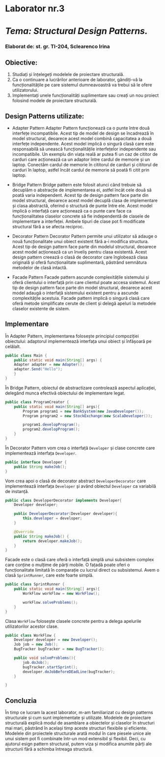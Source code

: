 # Laborator nr.3
# *Tema: Structural Design Patterns.*

### Elaborat de: st. gr. TI-204, Sclearenco Irina

## Obiective:
1. Studiați și înțelegeți modelele de proiectare structurală.
2. Ca o continuare a lucrărilor anterioare de laborator, gândiți-vă la funcționalitățile pe care sistemul dumneavoastră va trebui să le ofere utilizatorului.
3. Implementați unele funcționalități suplimentare sau creați un nou proiect folosind modele de proiectare structurală.

## Design Patterns utilizate:

- Adapter Pattern
Adapter Pattern funcționează ca o punte între două interfețe incompatibile. Acest tip de model de design se încadrează în model structural, deoarece acest model combină capacitatea a două interfețe independente.
Acest model implică o singură clasă care este responsabilă să unească funcționalitățile interfețelor independente sau incompatibile. Un exemplu din viața reală ar putea fi un caz de cititor de carduri care acționează ca un adaptor între cardul de memorie și un laptop. Conectăm cardul de memorie în cititorul de carduri și cititorul de carduri în laptop, astfel încât cardul de memorie să poată fi citit prin laptop.

- Bridge Pattern 
Bridge pattern este folosit atunci când trebuie să decuplăm o abstracție de implementarea ei, astfel încât cele două să poată varia independent. Acest tip de design pattern face parte din model structural, deoarece acest model decuplă clasa de implementare și clasa abstractă, oferind o structură de punte între ele.
Acest model implică o interfață care acționează ca o punte care face ca funcționalitatea claselor concrete să fie independentă de clasele de implementare a interfeței. Ambele tipuri de clase pot fi modificate structural fără a se afecta reciproc.

- Decorator Pattern
Decorator Pattern permite unui utilizator să adauge o nouă funcționalitate unui obiect existent fără a-i modifica structura. Acest tip de design pattern face parte din modelul structural, deoarece acest model acționează ca un înveliș pentru clasa existentă.
Acest design pattern creează o clasă de decorator care înglobează clasa originală și oferă funcționalitate suplimentară, păstrând semnătura metodelor de clasă intactă.

- Facade Pattern
Facade pattern ascunde complexitățile sistemului și oferă clientului o interfață prin care clientul poate accesa sistemul. Acest tip de design pattern face parte din model structural, deoarece acest model adaugă o interfață sistemului existent pentru a ascunde complexitățile acestuia.
Facade pattern implică o singură clasă care oferă metode simplificate cerute de client și delegă apeluri la metodele claselor existente de sistem.




## Implementare
În Adapter Pattern, implementarea folosește principiul compoziției obiectului: adaptorul implementează interfața unui obiect și înfășoară pe celălalt.
```java
public class Main {
    public static void main(String[] args) {
	Adapter adapter = new Adapter();
    adapter.Send("Hello");
    }
}
```
În Bridge Pattern, obiectul de abstractizare controlează aspectul aplicației, delegând munca efectivă obiectului de implementare legat.
```java
public class ProgramCreator {
    public static void main(String[] args){
        Program program1 = new BankSystem(new JavaDeveloper());
        Program program2 = new StockExchange(new ScalaDeveloper());

        program1.developProgram();
        program2.developProgram();
    }
}
```
În Decorator Pattern vom crea o interfață ```Developer``` și clase concrete care implementează interfața ```Developer```.
```java
public interface Developer {
    public String makeJob();
}
```
Vom crea apoi o clasă de decorator abstract ```DeveloperDecorator``` care implementează interfața ```Developer``` și având obiectul ```Developer``` ca variabilă de instanță.
```java
public class DeveloperDecorator implements Developer{
    Developer developer;

    public DeveloperDecorator(Developer developer){
        this.developer = developer;
    }

    @Override
    public String makeJob() {
        return developer.makeJob();
    }
}
```

Facade este o clasă care oferă o interfață simplă unui subsistem complex care conține o mulțime de părți mobile. O fațadă poate oferi o funcționalitate limitată în comparație cu lucrul direct cu subsistemul. Avem o clasă ```SprintRunner```, care este foarte simplă.
```java
public class SprintRunner {
    public static void main(String[] args){
        WorkFlow workFlow = new WorkFlow();

        workFlow.solveProblems();
    }
}
```
Clasa ```WorkFlow``` folosește clasele concrete pentru a delega apelurile utilizatorilor acestor clase.
```java
public class WorkFlow {
    Developer developer = new Developer();
    Job job = new Job();
    BugTracker bugTracker = new BugTracker();

    public void solveProblems(){
        job.doJob();
        bugTracker.startSprint();
        developer.doJobBeforeDEadLine(bugTracker);
    }

}
```

## Concluzia

În timp ce lucram la acest laborator, m-am familiarizat cu design patterns structurale și cum sunt implementate și utilizate. Modelele de proiectare structurală explică modul de asamblare a obiectelor și claselor în structuri mai mari, păstrând în același timp aceste structuri flexibile și eficiente. Modelele din proiectele structurale arată modul în care piesele unice ale unui sistem pot fi combinate într-un mod extensibil și flexibil. Deci, cu ajutorul esign pattern structural, putem viza și modifica anumite părți ale structurii fără a schimba întreaga structură.
